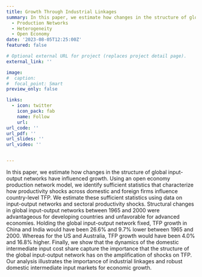 ```yaml
---
title: Growth Through Industrial Linkages
summary: In this paper, we estimate how changes in the structure of global input-output networks have influenced growth. Using an open economy production network model, we identify sufficient statistics that characterize how productivity shocks across domestic and foreign firms influence country-level TFP. We estimate these sufficient statistics using data on input-output networks and sectoral productivity shocks. Structural changes in global input-output networks between 1965 and 2000 were advantageous for developing countries and unfavorable for advanced economies. Holding the global input-output network fixed, TFP growth in China and India would have been 26.6% and 9.7% lower between 1965 and 2000. Whereas for the US and Australia, TFP growth would have been 4.0% and 16.8% higher. Finally, we show that the dynamics of the domestic intermediate input cost share capture the importance that the structure of the global input-output network has on the amplification of shocks on TFP. Our analysis illustrates the importance of industrial linkages and robust domestic intermediate input markets for economic growth. 
  - Production Networks
  - Heterogeneity
  - Open Economy
date: '2023-08-05T12:25:00Z'
featured: false

# Optional external URL for project (replaces project detail page).
external_link: ''

image:
#  caption: 
#  focal_point: Smart
preview_only: false

links:
  - icon: twitter
    icon_pack: fab
    name: Follow
    url: 
url_code: ''
url_pdf: ''
url_slides: ''
url_video: ''


---
```


In this paper, we estimate how changes in the structure of global input-output networks have influenced growth. Using an open economy production network model, we identify sufficient statistics that characterize how productivity shocks across domestic and foreign firms influence country-level TFP. We estimate these sufficient statistics using data on input-output networks and sectoral productivity shocks. Structural changes in global input-output networks between 1965 and 2000 were advantageous for developing countries and unfavorable for advanced economies. Holding the global input-output network fixed, TFP growth in China and India would have been 26.6% and 9.7% lower between 1965 and 2000. Whereas for the US and Australia, TFP growth would have been 4.0% and 16.8% higher. Finally, we show that the dynamics of the domestic intermediate input cost share capture the importance that the structure of the global input-output network has on the amplification of shocks on TFP. Our analysis illustrates the importance of industrial linkages and robust domestic intermediate input markets for economic growth. 
